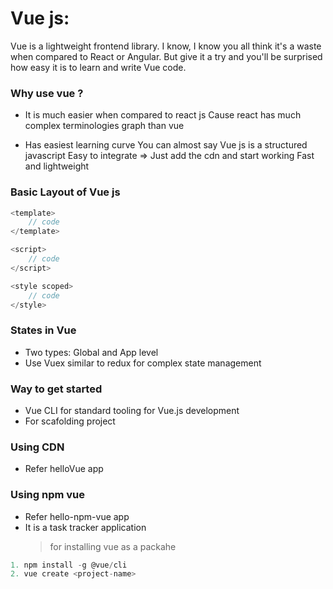 # **Vue js:**

Vue is a lightweight frontend library. I know, I know you all think it's a waste when compared to React or Angular. But give it a try and you'll be surprised how easy it is to learn and write Vue code.

### **Why use vue ?**

- It is much easier when compared to react js
  Cause react has much complex terminologies graph than vue

- Has easiest learning curve
  You can almost say Vue js is a structured javascript
  Easy to integrate => Just add the cdn and start working
  Fast and lightweight

### **Basic Layout of Vue js**

```javascript
<template>
    // code
</template>

<script>
    // code
</script>

<style scoped>
    // code
</style>
```

### **States in Vue**

- Two types: Global and App level
- Use Vuex similar to redux for complex state management

### **Way to get started**

- Vue CLI for standard tooling for Vue.js development
- For scafolding project

### **Using CDN**

- Refer helloVue app

### **Using npm vue**

- Refer hello-npm-vue app
- It is a task tracker application
  > for installing vue as a packahe

```javascript
1. npm install -g @vue/cli
2. vue create <project-name>
```
